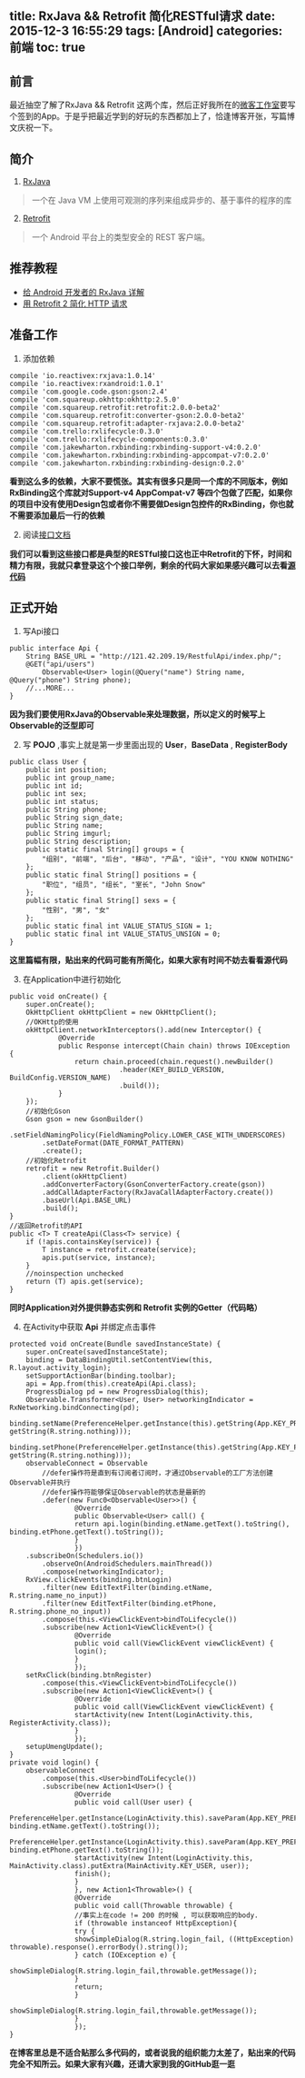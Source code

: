 title: RxJava && Retrofit 简化RESTful请求
date: 2015-12-3 16:55:29
tags: [Android]
categories: 前端
toc: true
---


## 前言

最近抽空了解了RxJava && Retrofit 这两个库，然后正好我所在的[微客工作室](wecanstudio.me)要写个签到的App。于是乎把最近学到的好玩的东西都加上了，恰逢博客开张，写篇博文庆祝一下。

## 简介

1. [RxJava](https://github.com/ReactiveX/RxJava)
> 一个在 Java VM 上使用可观测的序列来组成异步的、基于事件的程序的库

2. [Retrofit](https://square.github.io/retrofit)
> 一个 Android 平台上的类型安全的 REST 客户端。

## 推荐教程

- [给 Android 开发者的 RxJava 详解](http://gank.io/post/560e15be2dca930e00da1083)
- [用 Retrofit 2 简化 HTTP 请求](https://realm.io/cn/news/droidcon-jake-wharton-simple-http-retrofit-2/)

## 准备工作
1. 添加依赖

```
compile 'io.reactivex:rxjava:1.0.14' 
compile 'io.reactivex:rxandroid:1.0.1'
compile 'com.google.code.gson:gson:2.4'
compile 'com.squareup.okhttp:okhttp:2.5.0'
compile 'com.squareup.retrofit:retrofit:2.0.0-beta2'
compile 'com.squareup.retrofit:converter-gson:2.0.0-beta2'
compile 'com.squareup.retrofit:adapter-rxjava:2.0.0-beta2'
compile 'com.trello:rxlifecycle:0.3.0'
compile 'com.trello:rxlifecycle-components:0.3.0'
compile 'com.jakewharton.rxbinding:rxbinding-support-v4:0.2.0'
compile 'com.jakewharton.rxbinding:rxbinding-appcompat-v7:0.2.0'
compile 'com.jakewharton.rxbinding:rxbinding-design:0.2.0'
```

**看到这么多的依赖，大家不要慌张。其实有很多只是同一个库的不同版本，例如RxBinding这个库就对Support-v4 AppCompat-v7 等四个包做了匹配，如果你的项目中没有使用Design包或者你不需要做Design包控件的RxBinding，你也就不需要添加最后一行的依赖**

2. 阅读[接口文档](https://github.com/XhinLiang/Studio/blob/master/Api.md)

**我们可以看到这些接口都是典型的RESTful接口这也正中Retrofit的下怀，时间和精力有限，我就只拿登录这个个接口举例，剩余的代码大家如果感兴趣可以去看[源代码](https://github.com/XhinLiang/Studio)**

## 正式开始

1. 写Api接口

```
public interface Api {
    String BASE_URL = "http://121.42.209.19/RestfulApi/index.php/";
    @GET("api/users")
        Observable<User> login(@Query("name") String name, @Query("phone") String phone);
    //...MORE...
}
```


**因为我们要使用RxJava的Observable来处理数据，所以定义的时候写上Observable的泛型即可**

2. 写 **POJO** ,事实上就是第一步里面出现的 **User**，**BaseData** , **RegisterBody**

```
public class User {
    public int position;
    public int group_name;
    public int id;
    public int sex;
    public int status;
    public String phone;
    public String sign_date;
    public String name;
    public String imgurl;
    public String description;
    public static final String[] groups = {
        "组别", "前端", "后台", "移动", "产品", "设计", "YOU KNOW NOTHING"
    };
    public static final String[] positions = {
        "职位", "组员", "组长", "室长", "John Snow"
    };
    public static final String[] sexs = {
        "性别", "男", "女"
    };
    public static final int VALUE_STATUS_SIGN = 1;
    public static final int VALUE_STATUS_UNSIGN = 0;
}
```

**这里篇幅有限，贴出来的代码可能有所简化，如果大家有时间不妨去看看源代码**

3. 在Application中进行初始化

```
public void onCreate() {
    super.onCreate();
    OkHttpClient okHttpClient = new OkHttpClient();
    //OKHttp的使用
    okHttpClient.networkInterceptors().add(new Interceptor() {
            @Override
            public Response intercept(Chain chain) throws IOException {
                return chain.proceed(chain.request().newBuilder()
                           .header(KEY_BUILD_VERSION, BuildConfig.VERSION_NAME)
                           .build());
            }
    });
    //初始化Gson
    Gson gson = new GsonBuilder()
        .setFieldNamingPolicy(FieldNamingPolicy.LOWER_CASE_WITH_UNDERSCORES)
        .setDateFormat(DATE_FORMAT_PATTERN)
        .create();
    //初始化Retrofit
    retrofit = new Retrofit.Builder()
        .client(okHttpClient)
        .addConverterFactory(GsonConverterFactory.create(gson))
        .addCallAdapterFactory(RxJavaCallAdapterFactory.create())
        .baseUrl(Api.BASE_URL)
        .build();
}
//返回Retrofit的API
public <T> T createApi(Class<T> service) {
    if (!apis.containsKey(service)) {
        T instance = retrofit.create(service);
        apis.put(service, instance);
    }
    //noinspection unchecked
    return (T) apis.get(service);
}
```

**同时Application对外提供静态实例和 Retrofit 实例的Getter（代码略）**

4. 在Activity中获取 **Api** 并绑定点击事件

```
protected void onCreate(Bundle savedInstanceState) {
    super.onCreate(savedInstanceState);
    binding = DataBindingUtil.setContentView(this, R.layout.activity_login);
    setSupportActionBar(binding.toolbar);
    api = App.from(this).createApi(Api.class);
    ProgressDialog pd = new ProgressDialog(this);
    Observable.Transformer<User, User> networkingIndicator = RxNetworking.bindConnecting(pd);
    binding.setName(PreferenceHelper.getInstance(this).getString(App.KEY_PREFERENCE_USER, getString(R.string.nothing)));
    binding.setPhone(PreferenceHelper.getInstance(this).getString(App.KEY_PREFERENCE_PHONE, getString(R.string.nothing)));
    observableConnect = Observable
        //defer操作符是直到有订阅者订阅时，才通过Observable的工厂方法创建Observable并执行
        //defer操作符能够保证Observable的状态是最新的
        .defer(new Func0<Observable<User>>() {
                @Override
                public Observable<User> call() {
                return api.login(binding.etName.getText().toString(), binding.etPhone.getText().toString());
                }
                })
    .subscribeOn(Schedulers.io())
        .observeOn(AndroidSchedulers.mainThread())
        .compose(networkingIndicator);
    RxView.clickEvents(binding.btnLogin)
        .filter(new EditTextFilter(binding.etName, R.string.name_no_input))
        .filter(new EditTextFilter(binding.etPhone, R.string.phone_no_input))
        .compose(this.<ViewClickEvent>bindToLifecycle())
        .subscribe(new Action1<ViewClickEvent>() {
                @Override
                public void call(ViewClickEvent viewClickEvent) {
                login();
                }
                });
    setRxClick(binding.btnRegister)
        .compose(this.<ViewClickEvent>bindToLifecycle())
        .subscribe(new Action1<ViewClickEvent>() {
                @Override
                public void call(ViewClickEvent viewClickEvent) {
                startActivity(new Intent(LoginActivity.this, RegisterActivity.class));
                }
                });
    setupUmengUpdate();
}
private void login() {
    observableConnect
        .compose(this.<User>bindToLifecycle())
        .subscribe(new Action1<User>() {
                @Override
                public void call(User user) {
                PreferenceHelper.getInstance(LoginActivity.this).saveParam(App.KEY_PREFERENCE_USER, binding.etName.getText().toString());
                PreferenceHelper.getInstance(LoginActivity.this).saveParam(App.KEY_PREFERENCE_PHONE, binding.etPhone.getText().toString());
                startActivity(new Intent(LoginActivity.this, MainActivity.class).putExtra(MainActivity.KEY_USER, user));
                finish();
                }
                }, new Action1<Throwable>() {
                @Override
                public void call(Throwable throwable) {
                //事实上在code != 200 的时候 , 可以获取响应的body.
                if (throwable instanceof HttpException){
                try {
                showSimpleDialog(R.string.login_fail, ((HttpException) throwable).response().errorBody().string());
                } catch (IOException e) {
                showSimpleDialog(R.string.login_fail,throwable.getMessage());
                }
                return;
                }
                showSimpleDialog(R.string.login_fail,throwable.getMessage());
                }
                });
}
```

**在博客里总是不适合贴那么多代码的，或者说我的组织能力太差了，贴出来的代码完全不知所云。如果大家有兴趣，还请大家到我的GitHub逛一逛**




